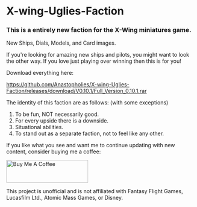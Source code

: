 # X-wing-Uglies-Faction
### This is a entirely new faction for the X-Wing miniatures game. 
New Ships, Dials, Models, and Card images.

If you're looking for amazing new ships and pilots, you might want to look the other way.  If you love just playing over winning then this is for you!

Download everything here:

https://github.com/Anastopholies/X-wing-Uglies-Faction/releases/download/V0.10.1/Full_Version_0.10.1.rar

The identity of this faction are as follows: (with some exceptions)
1. To be fun, NOT necessarily good.
2. For every upside there is a downside.
3. Situational abilities.
4. To stand out as a separate faction, not to feel like any other.

If you like what you see and want me to continue updating with new content, consider buying me a coffee:

<a href="https://www.buymeacoffee.com/anastopholies" target="_blank"><img src="https://cdn.buymeacoffee.com/buttons/v2/default-blue.png" alt="Buy Me A Coffee" style="height: 60px !important;width: 217px !important;" ></a>

This project is unofficial and is not affiliated with Fantasy Flight Games, Lucasfilm Ltd., Atomic Mass Games, or Disney.

